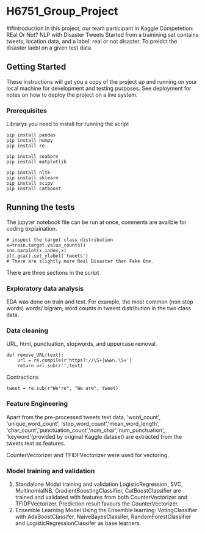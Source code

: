 # H6751_Group_Project

##Introduction
In this project, our team participant in Kaggle Competetion: REal Or Not? NLP with Disaster Tweets
Started from a trainining set contains tweets, location data, and a label: real or not disaster.
To preidct the disaster laebl on a given test data.

## Getting Started

These instructions will get you a copy of the project up and running on your local machine for development and testing purposes. See deployment for notes on how to deploy the project on a live system.

### Prerequisites

Librarys you need to install for running the script 

```
pip install pandas
pip install numpy
pip install re

pip install seaborn 
pip install matplotlib

pip install nltk
pip install sklearn
pip install scipy
pip install catboost
```

## Running the tests

The jupyter notebook file can be run at once, comments are avalible for coding explaination.
```
# inspect the target class distribution
x=train.target.value_counts()
sns.barplot(x.index,x)
plt.gca().set_ylabel('tweets')
# There are slightly more Real Disaster then Fake One.
```

There are three sections in the script
### Exploratory data analysis 
EDA was done on train and test. 
For example, the most common (non stop words) words/ bigram, word counts in tweest distribution in the two class data.

### Data cleaning 
URL, html, punctuation, stopwords, and uppercase removal. 
```
def remove_URL(text):
    url = re.compile(r'https?://\S+|www\.\S+')
    return url.sub(r'',text)
```

Contractions
```
tweet = re.sub(r"We're", "We are", tweet)
```

### Feature Engineering 
Apart from the pre-processed tweets text data, 'word_count', 'unique_word_count', 'stop_word_count','mean_word_length', 'char_count','punctuation_count','num_char','num_punctuation', 'keyword'(provided by original Kaggle dataset) are extracted from the tweets text as features.

CounterVectorizer and TFIDFVectorizer were used for vectoring.

### Model training and validation
1. Standalone Model training and validation
  LogisticRegression, SVC, MultinomialNB, GradientBoostingClassifier, CatBoostClassifier are trained and validated with features from     both CounterVectorizer and TFIDFVectorizer.
  Prediction result favours the CounterVectorizer.
2. Ensemble Learning Model
  Using the Ensemble learning: VotingClassifier with AdaBoostClassifer, NaiveBayesClassifer, RandomForestClassifier and     LogisticRegressionClassifer as base learners.


